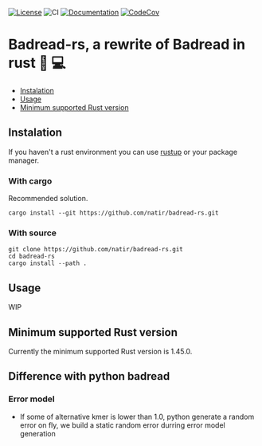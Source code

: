 [![License](https://img.shields.io/badge/license-MIT-green)](https://github.com/natir/badread-rs/blob/master/LICENSE)
![CI](https://github.com/natir/badread-rs/workflows/CI/badge.svg)
[![Documentation](https://github.com/natir/badread-rs/workflows/Documentation/badge.svg)](https://natir.github.io/badread-rs/badread_rs)
[![CodeCov](https://codecov.io/gh/natir/badread-rs/branch/master/graph/badge.svg)](https://codecov.io/gh/natir/badread-rs)

# Badread-rs, a rewrite of Badread in rust 🧬 💻

- [Instalation](#instalation)
- [Usage](#usage)
- [Minimum supported Rust version](#minimum-supported-rust-version)

## Instalation

If you haven't a rust environment you can use [rustup](https://rustup.rs/) or your package manager.

### With cargo

Recommended solution.

```
cargo install --git https://github.com/natir/badread-rs.git
```

### With source

```
git clone https://github.com/natir/badread-rs.git
cd badread-rs
cargo install --path .
```

## Usage

WIP

## Minimum supported Rust version

Currently the minimum supported Rust version is 1.45.0.

## Difference with python badread

### Error model

- If some of alternative kmer is lower than 1.0, python generate a random error on fly, we build a static random error durring error model generation
